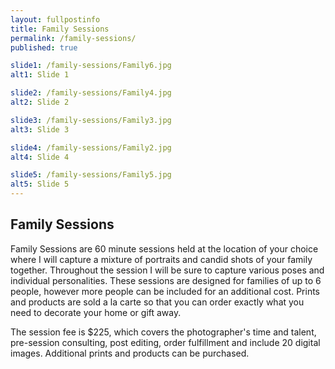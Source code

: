 ```yaml
---
layout: fullpostinfo
title: Family Sessions
permalink: /family-sessions/
published: true

slide1: /family-sessions/Family6.jpg
alt1: Slide 1

slide2: /family-sessions/Family4.jpg
alt2: Slide 2

slide3: /family-sessions/Family3.jpg
alt3: Slide 3

slide4: /family-sessions/Family2.jpg
alt4: Slide 4

slide5: /family-sessions/Family5.jpg
alt5: Slide 5
---
```

## Family Sessions

Family Sessions are 60 minute sessions held at the location of your choice where I will capture a mixture of portraits and candid shots of your family together. Throughout the session I will be sure to capture various poses and individual personalities. These sessions are designed for families of up to 6 people, however more people can be included for an additional cost. Prints and products are sold a la carte so that you can order exactly what you need to decorate your home or gift away.

The session fee is $225, which covers the photographer's time and talent, pre-session consulting, post editing, order fulfillment and include 20 digital images. Additional prints and products can be purchased. 
